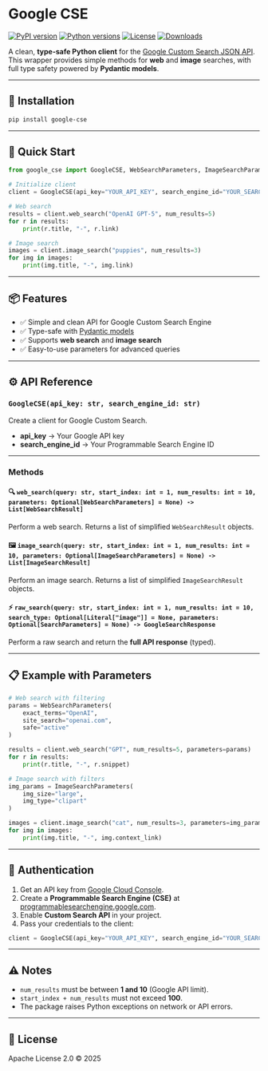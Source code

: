 # Google CSE

[![PyPI version](https://img.shields.io/pypi/v/google-cse.svg)](https://pypi.org/project/google-cse/)
[![Python versions](https://img.shields.io/pypi/pyversions/google-cse.svg)](https://pypi.org/project/google-cse/)
[![License](https://img.shields.io/badge/License-Apache%202.0-blue.svg)](LICENSE)
[![Downloads](https://pepy.tech/badge/google-cse)](https://pepy.tech/project/google-cse)

A clean, **type-safe Python client** for the [Google Custom Search JSON API](https://developers.google.com/custom-search/v1/overview).
This wrapper provides simple methods for **web** and **image** searches, with full type safety powered by **Pydantic models**.

---

## 🔧 Installation

```bash
pip install google-cse
```

---

## 🚀 Quick Start

```python
from google_cse import GoogleCSE, WebSearchParameters, ImageSearchParameters

# Initialize client
client = GoogleCSE(api_key="YOUR_API_KEY", search_engine_id="YOUR_SEARCH_ENGINE_ID")

# Web search
results = client.web_search("OpenAI GPT-5", num_results=5)
for r in results:
    print(r.title, "-", r.link)

# Image search
images = client.image_search("puppies", num_results=3)
for img in images:
    print(img.title, "-", img.link)
```

---

## 📦 Features

* ✅ Simple and clean API for Google Custom Search Engine
* ✅ Type-safe with [Pydantic models](https://docs.pydantic.dev/)
* ✅ Supports **web search** and **image search**
* ✅ Easy-to-use parameters for advanced queries

---

## ⚙️ API Reference

### `GoogleCSE(api_key: str, search_engine_id: str)`

Create a client for Google Custom Search.

* **api\_key** → Your Google API key
* **search\_engine\_id** → Your Programmable Search Engine ID

---

### Methods

#### 🔍 `web_search(query: str, start_index: int = 1, num_results: int = 10, parameters: Optional[WebSearchParameters] = None) -> List[WebSearchResult]`

Perform a web search.
Returns a list of simplified `WebSearchResult` objects.

#### 🖼️ `image_search(query: str, start_index: int = 1, num_results: int = 10, parameters: Optional[ImageSearchParameters] = None) -> List[ImageSearchResult]`

Perform an image search.
Returns a list of simplified `ImageSearchResult` objects.

#### ⚡ `raw_search(query: str, start_index: int = 1, num_results: int = 10, search_type: Optional[Literal["image"]] = None, parameters: Optional[SearchParameters] = None) -> GoogleSearchResponse`

Perform a raw search and return the **full API response** (typed).

---

## 📋 Example with Parameters

```python
# Web search with filtering
params = WebSearchParameters(
    exact_terms="OpenAI",
    site_search="openai.com",
    safe="active"
)

results = client.web_search("GPT", num_results=5, parameters=params)
for r in results:
    print(r.title, "-", r.snippet)

# Image search with filters
img_params = ImageSearchParameters(
    img_size="large",
    img_type="clipart"
)

images = client.image_search("cat", num_results=3, parameters=img_params)
for img in images:
    print(img.title, "-", img.context_link)
```

---

## 🔑 Authentication

1. Get an API key from [Google Cloud Console](https://console.cloud.google.com/).
2. Create a **Programmable Search Engine (CSE)** at [programmablesearchengine.google.com](https://programmablesearchengine.google.com/).
3. Enable **Custom Search API** in your project.
4. Pass your credentials to the client:

```python
client = GoogleCSE(api_key="YOUR_API_KEY", search_engine_id="YOUR_SEARCH_ENGINE_ID")
```

---

## ⚠️ Notes

* `num_results` must be between **1 and 10** (Google API limit).
* `start_index + num_results` must not exceed **100**.
* The package raises Python exceptions on network or API errors.

---

## 📜 License

Apache License 2.0 © 2025
